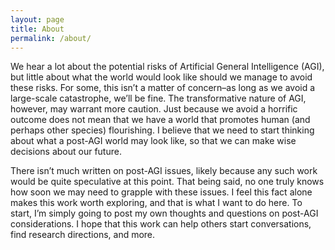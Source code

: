 ```yaml
---
layout: page
title: About
permalink: /about/
---
```

We hear a lot about the potential risks of Artificial General Intelligence (AGI), but little about what the world would look like should we manage to avoid these risks. For some, this isn’t a matter of concern–as long as we avoid a large-scale catastrophe, we’ll be fine. The transformative nature of AGI, however, may warrant more caution. Just because we avoid a horrific outcome does not mean that we have a world that promotes human (and perhaps other species) flourishing. I believe that we need to start thinking about what a post-AGI world may look like, so that we can make wise decisions about our future.

There isn’t much written on post-AGI issues, likely because any such work would be quite speculative at this point. That being said, no one truly knows how soon we may need to grapple with these issues. I feel this fact alone makes this work worth exploring, and that is what I want to do here. To start, I’m simply going to post my own thoughts and questions on post-AGI considerations. I hope that this work can help others start conversations, find research directions, and more.

<!-- This is the base Jekyll theme. You can find out more info about customizing your Jekyll theme, as well as basic Jekyll usage documentation at [jekyllrb.com](https://jekyllrb.com/)

You can find the source code for Minima at GitHub:
[jekyll][jekyll-organization] /
[minima](https://github.com/jekyll/minima)

You can find the source code for Jekyll at GitHub:
[jekyll][jekyll-organization] /
[jekyll](https://github.com/jekyll/jekyll) -->


[jekyll-organization]: https://github.com/jekyll
